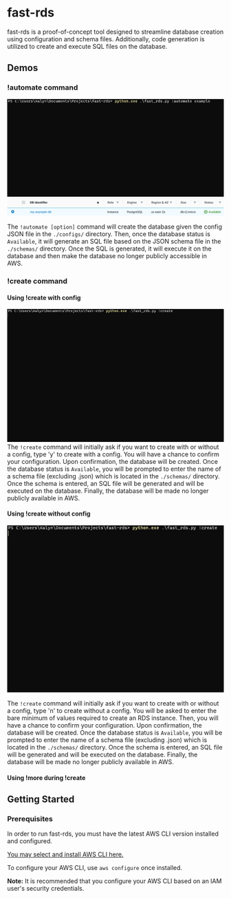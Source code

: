 # fast-rds

fast-rds is a proof-of-concept tool designed to streamline database creation using configuration and schema files. Additionally, code generation is utilized to create and execute SQL files on the database.

## Demos

### !automate command
 ![!automate command demo](/demo-automate.gif)
 ![Resulting database in RDS](/demo-automate.png)

The `!automate [option]` command will create the database given the config JSON file in the `./configs/` directory. Then, once the database status is `Available`, it will generate an SQL file based on the JSON schema file in the `./schemas/` directory. Once the SQL is generated, it will execute it on the database and then make the database no longer publicly accessible in AWS.
 
### !create command
#### Using !create with config
![!create command demo with config](/demo-create-with-config.gif)
The `!create` command will initially ask if you want to create with or without a config, type 'y' to create with a config. You will have a chance to confirm your configuration. Upon confirmation, the database will be created. Once the database status is `Available`, you will be prompted to enter the name of a schema file (excluding .json) which is located in the `./schemas/` directory. Once the schema is entered, an SQL file will be generated and will be executed on the database. Finally, the database will be made no longer publicly available in AWS.

#### Using !create without config
![!create command demo without config](/demo-create-without-config.gif)

The `!create` command will initially ask if you want to create with or without a config, type 'n' to create without a config. You will be asked to enter the bare minimum of values required to create an RDS instance. Then, you will have a chance to confirm your configuration. Upon confirmation, the database will be created. Once the database status is `Available`, you will be prompted to enter the name of a schema file (excluding .json) which is located in the `./schemas/` directory. Once the schema is entered, an SQL file will be generated and will be executed on the database. Finally, the database will be made no longer publicly available in AWS.

#### Using !more during !create

## Getting Started

### Prerequisites

In order to run fast-rds, you must have the latest AWS CLI version installed and configured.

[You may select and install AWS CLI here.](https://aws.amazon.com/cli/)

To configure your AWS CLI, use `aws configure` once installed.

**Note:** It is recommended that you configure your AWS CLI based on an IAM user's security credentials.
